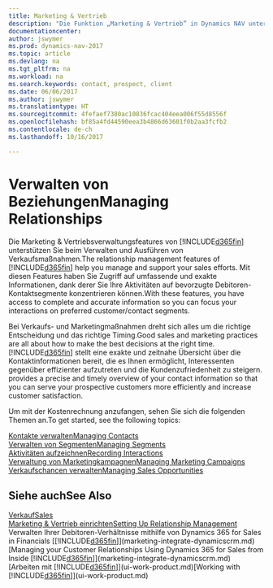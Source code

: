```yaml
---
title: Marketing & Vertrieb
description: "Die Funktion „Marketing & Vertrieb” in Dynamics NAV unterstützt Ihre Verkaufsanstrengungen und Sie können damit auf Informationen über Kontakte und Interessenten zugreifen, damit Sie die Debitoren effizient bedienen können."
documentationcenter: 
author: jswymer
ms.prod: dynamics-nav-2017
ms.topic: article
ms.devlang: na
ms.tgt_pltfrm: na
ms.workload: na
ms.search.keywords: contact, prospect, client
ms.date: 06/06/2017
ms.author: jswymer
ms.translationtype: HT
ms.sourcegitcommit: 4fefaef7380ac10836fcac404eea006f55d8556f
ms.openlocfilehash: bf85a4fd44590eea3b4866d63601f0b2aa3fcfb2
ms.contentlocale: de-ch
ms.lasthandoff: 10/16/2017

---
```

# <a name="managing-relationships"></a><span data-ttu-id="e2741-103">Verwalten von Beziehungen</span><span class="sxs-lookup"><span data-stu-id="e2741-103">Managing Relationships</span></span>
<span data-ttu-id="e2741-104">Die Marketing & Vertriebsverwaltungsfeatures von [!INCLUDE[d365fin](includes/d365fin_md.md)] unterstützen Sie beim Verwalten und Ausführen von Verkaufsmaßnahmen.</span><span class="sxs-lookup"><span data-stu-id="e2741-104">The relationship management features of [!INCLUDE[d365fin](includes/d365fin_md.md)] help you manage and support your sales efforts.</span></span> <span data-ttu-id="e2741-105">Mit diesen Features haben Sie Zugriff auf umfassende und exakte Informationen, dank derer Sie Ihre Aktivitäten auf bevorzugte Debitoren-Kontaktsegmente konzentrieren können.</span><span class="sxs-lookup"><span data-stu-id="e2741-105">With these features, you have access to complete and accurate information so you can focus your interactions on preferred customer/contact segments.</span></span>

<span data-ttu-id="e2741-106">Bei Verkaufs- und Marketingmaßnahmen dreht sich alles um die richtige Entscheidung und das richtige Timing.</span><span class="sxs-lookup"><span data-stu-id="e2741-106">Good sales and marketing practices are all about how to make the best decisions at the right time.</span></span> [!INCLUDE[d365fin](includes/d365fin_md.md)]<span data-ttu-id="e2741-107"> stellt eine exakte und zeitnahe Übersicht über die Kontaktinformationen bereit, die es Ihnen ermöglicht, Interessenten gegenüber effizienter aufzutreten und die Kundenzufriedenheit zu steigern.</span><span class="sxs-lookup"><span data-stu-id="e2741-107"> provides a precise and timely overview of your contact information so that you can serve your prospective customers more efficiently and increase customer satisfaction.</span></span>

<span data-ttu-id="e2741-108">Um mit der Kostenrechnung anzufangen, sehen Sie sich die folgenden Themen an.</span><span class="sxs-lookup"><span data-stu-id="e2741-108">To get started, see the following topics:</span></span>

[<span data-ttu-id="e2741-109">Kontakte verwalten</span><span class="sxs-lookup"><span data-stu-id="e2741-109">Managing Contacts</span></span>](marketing-contacts.md)  
[<span data-ttu-id="e2741-110">Verwalten von Segmenten</span><span class="sxs-lookup"><span data-stu-id="e2741-110">Managing Segments</span></span>](marketing-segments.md)  
[<span data-ttu-id="e2741-111">Aktivitäten aufzeichnen</span><span class="sxs-lookup"><span data-stu-id="e2741-111">Recording Interactions</span></span>](marketing-interactions.md)  
[<span data-ttu-id="e2741-112">Verwaltung von Marketingkampagnen</span><span class="sxs-lookup"><span data-stu-id="e2741-112">Managing Marketing Campaigns</span></span>](marketing-campaigns.md)  
[<span data-ttu-id="e2741-113">Verkaufschancen verwalten</span><span class="sxs-lookup"><span data-stu-id="e2741-113">Managing Sales Opportunities</span></span>](marketing-manage-sales-opportunities.md)

## <a name="see-also"></a><span data-ttu-id="e2741-114">Siehe auch</span><span class="sxs-lookup"><span data-stu-id="e2741-114">See Also</span></span>
[<span data-ttu-id="e2741-115">Verkauf</span><span class="sxs-lookup"><span data-stu-id="e2741-115">Sales</span></span>](sales-manage-sales.md)  
[<span data-ttu-id="e2741-116">Marketing & Vertrieb einrichten</span><span class="sxs-lookup"><span data-stu-id="e2741-116">Setting Up Relationship Management</span></span>](marketing-setup-marketing.md)  
<span data-ttu-id="e2741-117">Verwalten Ihrer Debitoren-Verhältnisse mithilfe von Dynamics 365 for Sales in Financials [[!INCLUDE[d365fin](includes/d365fin_md.md)]](marketing-integrate-dynamicscrm.md)</span><span class="sxs-lookup"><span data-stu-id="e2741-117">[Managing your Customer Relationships Using Dynamics 365 for Sales from Inside [!INCLUDE[d365fin](includes/d365fin_md.md)]](marketing-integrate-dynamicscrm.md)</span></span>  
<span data-ttu-id="e2741-118">[Arbeiten mit [!INCLUDE[d365fin](includes/d365fin_md.md)]](ui-work-product.md)</span><span class="sxs-lookup"><span data-stu-id="e2741-118">[Working with [!INCLUDE[d365fin](includes/d365fin_md.md)]](ui-work-product.md)</span></span>  

